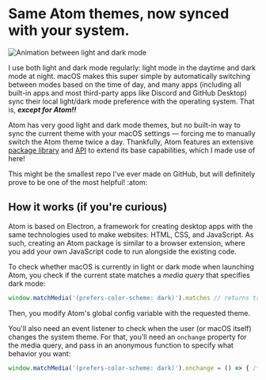 # Same Atom themes, now synced with your system.

![Animation between light and dark mode](https://user-images.githubusercontent.com/19882060/129186100-b5e8156a-dd3d-4dc3-8db4-737d261748ae.png)

I use both light and dark mode regularly: light mode in the daytime and dark mode at night. macOS makes this super simple by automatically switching between modes based on the time of day, and many apps (including all built-in apps and most third-party apps like Discord and GitHub Desktop) sync their local light/dark mode preference with the operating system. That is, ***except for Atom!!***

Atom has very good light and dark mode themes, but no built-in way to sync the current theme with your macOS settings — forcing me to manually switch the Atom theme twice a day. Thankfully, Atom features an extensive [package library](https://atom.io/packages) and [API](https://flight-manual.atom.io/api/v1.57.0/AtomEnvironment/) to extend its base capabilities, which I made use of here!

This might be the smallest repo I've ever made on GitHub, but will definitely prove to be one of the most helpful! :atom:

## How it works (if you're curious)
Atom is based on Electron, a framework for creating desktop apps with the same technologies used to make websites: HTML, CSS, and JavaScript. As such, creating an Atom package is similar to a browser extension, where you add your own JavaScript code to run alongside the existing code.

To check whether macOS is currently in light or dark mode when launching Atom, you check if the current state matches a _media query_ that specifies dark mode:
```javascript
window.matchMedia('(prefers-color-scheme: dark)').matches // returns true or false
```
Then, you modify Atom's global config variable with the requested theme.

You'll also need an event listener to check when the user (or macOS itself) changes the system theme. For that, you'll need an `onchange` property for the media query, and pass in an anonymous function to specify what behavior you want:
```javascript
window.matchMedia('(prefers-color-scheme: dark)').onchange = () => { /* function behavior here */ }
```
